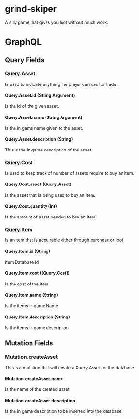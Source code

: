# grind-skiper
A silly game that gives you loot without much work.

# GraphQL
## Query Fields
### Query.Asset
Is used to indicate anything the player can use for trade.
#### Query.Asset.id (String Argument)
Is the id of the given asset.
#### Query.Asset.name (String Argument)
Is the in game name given to the asset.
#### Query.Asset.description (String)
This is the in game description of the asset.
### Query.Cost
Is used to keep track of number of assets require to buy an item.
#### Query.Cost.asset (Query.Asset)
Is the asset that is being used to buy an item.
#### Query.Cost.quantity (Int)
Is the amount of asset needed to buy an item.
### Query.Item
Is an item that is acquirable either through purchase or loot
#### Query.Item.id (String)
Item Database Id
#### Query.Item.cost ([Query.Cost])
Is the cost of the item
#### Query.Item.name (String)
Is the items in game Name
#### Query.Item.description (String)
Is the items in game description
## Mutation Fields
### Mutation.createAsset
This is a mutation that will create a Query.Asset for the database
#### Mutation.createAsset.name
Is the name of the created asset
#### Mutation.createAsset.description
Is the in game description to be inserted into the database
